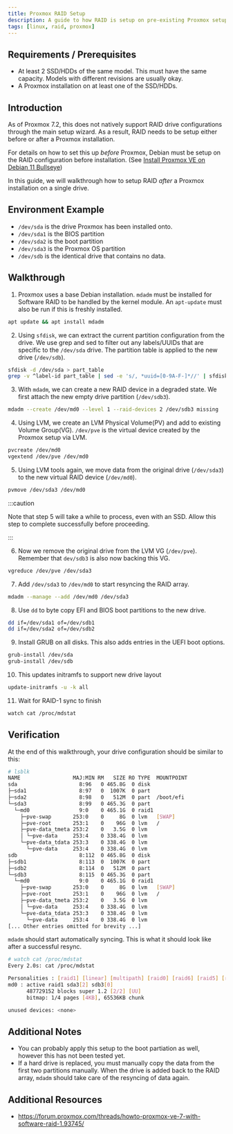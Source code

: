 ```yaml
---
title: Proxmox RAID Setup
description: A guide to how RAID is setup on pre-existing Proxmox setups.
tags: [linux, raid, proxmox]
---
```


## Requirements / Prerequisites

- At least 2 SSD/HDDs of the same model. This must have the same capacity. Models with different revisions are usually okay.
- A Proxmox installation on at least one of the SSD/HDDs.

## Introduction

As of Proxmox 7.2, this does not natively support RAID drive configurations through the main setup wizard. As a result, RAID needs to be setup either before or after a Proxmox installation.

For details on how to set this up _before_ Proxmox, Debian must be setup on the RAID configuration before installation. (See [Install Proxmox VE on Debian 11 Bullseye](https://pve.proxmox.com/wiki/Install_Proxmox_VE_on_Debian_11_Bullseye))

In this guide, we will walkthrough how to setup RAID _after_ a Proxmox installation on a single drive.

## Environment Example

- `/dev/sda` is the drive Proxmox has been installed onto.
- `/dev/sda1` is the BIOS partition
- `/dev/sda2` is the boot partition
- `/dev/sda3` is the Proxmox OS partition
- `/dev/sdb` is the identical drive that contains no data.

## Walkthrough

1. Proxmox uses a base Debian installation. `mdadm` must be installed for Software RAID to be handled by the kernel module. An `apt-update` must also be run if this is freshly installed.

```bash
apt update && apt install mdadm
```

2. Using `sfdisk`, we can extract the current partition configuration from the drive. We use grep and sed to filter out any labels/UUIDs that are specific to the `/dev/sda` drive. The partition table is applied to the new drive (`/dev/sdb`).

```bash
sfdisk -d /dev/sda > part_table
grep -v ^label-id part_table | sed -e 's/, *uuid=[0-9A-F-]*//' | sfdisk /dev/sdb
```

3. With `mdadm`, we can create a new RAID device in a degraded state. We first attach the new empty drive partition (`/dev/sdb3`).

```bash
mdadm --create /dev/md0 --level 1 --raid-devices 2 /dev/sdb3 missing
```

4. Using LVM, we create an LVM Physical Volume(PV) and add to existing Volume Group(VG). `/dev/pve` is the virtual device created by the Proxmox setup via LVM.

```bash
pvcreate /dev/md0
vgextend /dev/pve /dev/md0
```

5. Using LVM tools again, we move data from the original drive (`/dev/sda3`) to the new virtual RAID device (`/dev/md0`).

```bash
pvmove /dev/sda3 /dev/md0
```

:::caution

Note that step 5 will take a while to process, even with an SSD. Allow this step to complete successfully before proceeding.

:::

6. Now we remove the original drive from the LVM VG (`/dev/pve`). Remember that `dev/sdb3` is also now backing this VG.

```bash
vgreduce /dev/pve /dev/sda3
```

7. Add `/dev/sda3` to `/dev/md0` to start resyncing the RAID array.

```bash
mdadm --manage --add /dev/md0 /dev/sda3
```

8. Use `dd` to byte copy EFI and BIOS boot partitions to the new drive.

```bash
dd if=/dev/sda1 of=/dev/sdb1
dd if=/dev/sda2 of=/dev/sdb2
```

9. Install GRUB on all disks. This also adds entries in the UEFI boot options.

```bash
grub-install /dev/sda
grub-install /dev/sdb
```

10. This updates initramfs to support new drive layout

```bash
update-initramfs -u -k all
```

11. Wait for RAID-1 sync to finish

```bash
watch cat /proc/mdstat
```

## Verification

At the end of this walkthrough, your drive configuration should be similar to this:

```bash
# lsblk
NAME                 MAJ:MIN RM   SIZE RO TYPE  MOUNTPOINT
sda                    8:96   0 465.8G  0 disk
├─sda1                 8:97   0  1007K  0 part
├─sda2                 8:98   0   512M  0 part  /boot/efi
└─sda3                 8:99   0 465.3G  0 part
  └─md0                9:0    0 465.1G  0 raid1
    ├─pve-swap       253:0    0     8G  0 lvm   [SWAP]
    ├─pve-root       253:1    0    96G  0 lvm   /
    ├─pve-data_tmeta 253:2    0   3.5G  0 lvm
    │ └─pve-data     253:4    0 338.4G  0 lvm
    └─pve-data_tdata 253:3    0 338.4G  0 lvm
      └─pve-data     253:4    0 338.4G  0 lvm
sdb                    8:112  0 465.8G  0 disk
├─sdb1                 8:113  0  1007K  0 part
├─sdb2                 8:114  0   512M  0 part
└─sdb3                 8:115  0 465.3G  0 part
  └─md0                9:0    0 465.1G  0 raid1
    ├─pve-swap       253:0    0     8G  0 lvm   [SWAP]
    ├─pve-root       253:1    0    96G  0 lvm   /
    ├─pve-data_tmeta 253:2    0   3.5G  0 lvm
    │ └─pve-data     253:4    0 338.4G  0 lvm
    └─pve-data_tdata 253:3    0 338.4G  0 lvm
      └─pve-data     253:4    0 338.4G  0 lvm
[... Other entries omitted for brevity ...]
```

`mdadm` should start automatically syncing. This is what it should look like after a successful resync.

```bash
# watch cat /proc/mdstat
Every 2.0s: cat /proc/mdstat

Personalities : [raid1] [linear] [multipath] [raid0] [raid6] [raid5] [raid4] [raid10]
md0 : active raid1 sda3[2] sdb3[0]
      487729152 blocks super 1.2 [2/2] [UU]
      bitmap: 1/4 pages [4KB], 65536KB chunk

unused devices: <none>
```

## Additional Notes

- You can probably apply this setup to the boot partiation as well, however this has not been tested yet.
- If a hard drive is replaced, you must manually copy the data from the first two partitions manually. When the drive is added back to the RAID array, `mdadm` should take care of the resyncing of data again.

## Additional Resources

- https://forum.proxmox.com/threads/howto-proxmox-ve-7-with-software-raid-1.93745/
